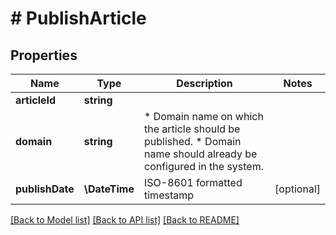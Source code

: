 # # PublishArticle

## Properties

Name | Type | Description | Notes
------------ | ------------- | ------------- | -------------
**articleId** | **string** |  |
**domain** | **string** | * Domain name on which the article should be published. * Domain name should already be configured in the system. |
**publishDate** | **\DateTime** | ISO-8601 formatted timestamp | [optional]

[[Back to Model list]](../../README.md#models) [[Back to API list]](../../README.md#endpoints) [[Back to README]](../../README.md)
